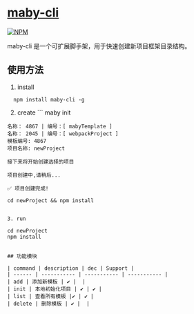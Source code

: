 # [maby-cli](https://github.com/Liuqing650/maby-cli)

  [![NPM](https://nodei.co/npm/maby-cli.png)](https://nodei.co/npm/maby-cli/)

  maby-cli 是一个可扩展脚手架，用于快速创建新项目框架目录结构。

## 使用方法

  1. install
  ``` 
    npm install maby-cli -g
  ```
 
  2. create
 	``` 
    maby init
    
    名称： 4867 | 编号：[ mabyTemplate ]
    名称： 2045 | 编号：[ webpackProject ]
    模板编号: 4867
    项目名称: newProject
  ```
  接下来将开始创建选择的项目
  ``` 
    项目创建中,请稍后...

    ✅ 项目创建完成!

    cd newProject && npm install 
  ```

  3. run
  ``` 
    cd newProject
    npm install
  ```

## 功能模块

  | command | description | dec | Support |
  | ------ | ----------- | ----------- | ----------- |
  | add | 添加新模板 | ✔ |  |
  | init | 本地初始化项目 | ✔ | ✔ |
  | list | 查看所有模板 |✔ | ✔ |
  | delete | 删除模板 | ✔ |  |
